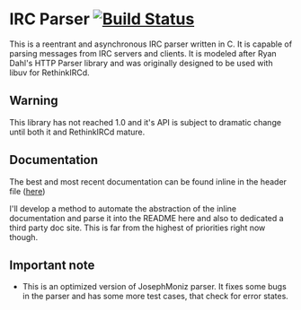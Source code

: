 IRC Parser  [![Build Status](https://travis-ci.org/TheAomx/irc-parser.svg?branch=master)](http://travis-ci.org/TheAomx/irc-parser)
==========
This is a reentrant and asynchronous IRC parser written in C. It is capable of
parsing messages from IRC servers and clients. It is modeled after Ryan Dahl's
HTTP Parser library and was originally designed to be used with libuv for
RethinkIRCd.

Warning
-----
This library has not reached 1.0 and it's API is subject to dramatic change
until both it and RethinkIRCd mature.


Documentation
-------------
The best and most recent documentation can be found inline in the header file
([here](https://github.com/TheAomx/irc-parser/blob/master/irc_parser.h))

I'll develop a method to automate the abstraction of the inline documentation
and parse it into the README here and also to dedicated a third party doc site.
This is far from the highest of priorities right now though.

Important note
------------------
 * This is an optimized version of JosephMoniz parser. It fixes some bugs in the parser and has some more test cases, that check for error states.
